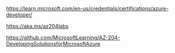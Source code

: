 https://learn.microsoft.com/en-us/credentials/certifications/azure-developer/

https://aka.ms/az204labs

https://github.com/MicrosoftLearning/AZ-204-DevelopingSolutionsforMicrosoftAzure
